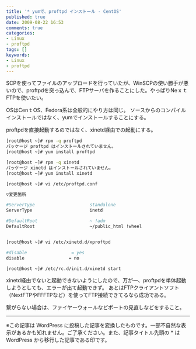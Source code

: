 ```yaml
---
title: '* yumで、proftpd インストール - CentOS'
published: true
date: 2009-08-22 16:53
comments: true
categories:
- Linux
- proftpd
tags: []
keywords:
- Linux
- proftpd
---
```

SCPを使ってファイルのアップロードを行っていたが、WinSCPの使い勝手が悪いので、proftpdを突っ込んで、FTPサーバを作ることにした。やっぱりNeｘｔFTPを使いたい。

OSはCenｔOS、Fedora系は全般的にやり方は同じ。
ソースからのコンパイルインストールではなく、yumでインストールすることにする。

proftpdを直接起動するのではなく、xinetd経由での起動にする。

```sh
[root@host ~]# rpm -q proftpd
パッケージ proftpd はインストールされていません。
[root@host ~]# yum install proftpd

[root@host ~]# rpm -q xinetd
パッケージ xinetd はインストールされていません。
[root@host ~]# yum install xinetd

[root@host ~]# vi /etc/proftpd.conf

▽変更箇所

#ServerType                     standalone
ServerType                      inetd

#DefaultRoot                    ~ !adm
DefaultRoot                     ~/public_html !wheel


[root@host ~]# vi /etc/xinetd.d/xproftpd

#disable                 = yes
disable                 = no

[root@host ~]# /etc/rc.d/init.d/xinetd start
```

xinetd経由でないと起動できないようにしたので、万が一、proftpdを単体起動しようとしても、エラーが出て起動できず。
あとはFTPクライアントソフト（NextFTPやFFFTPなど）を使ってFTP接続できてるなら成功である。

繋がらない場合は、ファイヤーウォールなどポートの見直しなどをすること。

---
※この記事は WordPress に投稿した記事を変換したものです。一部不自然な表示があるかも知れません。ご了承ください。また、記事タイトル先頭の * は WordPress から移行した記事である印です。
